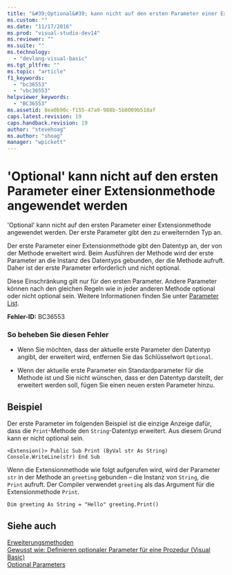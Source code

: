 ```yaml
---
title: "&#39;Optional&#39; kann nicht auf den ersten Parameter einer Extensionmethode angewendet werden | Microsoft Docs"
ms.custom: ""
ms.date: "11/17/2016"
ms.prod: "visual-studio-dev14"
ms.reviewer: ""
ms.suite: ""
ms.technology: 
  - "devlang-visual-basic"
ms.tgt_pltfrm: ""
ms.topic: "article"
f1_keywords: 
  - "bc36553"
  - "vbc36553"
helpviewer_keywords: 
  - "BC36553"
ms.assetid: 8ea0b90c-f155-47a9-988b-5b8009b510af
caps.latest.revision: 19
caps.handback.revision: 19
author: "stevehoag"
ms.author: "shoag"
manager: "wpickett"
---
```

# &#39;Optional&#39; kann nicht auf den ersten Parameter einer Extensionmethode angewendet werden
'Optional' kann nicht auf den ersten Parameter einer Extensionmethode angewendet werden. Der erste Parameter gibt den zu erweiternden Typ an.  
  
 Der erste Parameter einer Extensionmethode gibt den Datentyp an, der von der Methode erweitert wird. Beim Ausführen der Methode wird der erste Parameter an die Instanz des Datentyps gebunden, der die Methode aufruft. Daher ist der erste Parameter erforderlich und nicht optional.  
  
 Diese Einschränkung gilt nur für den ersten Parameter. Andere Parameter können nach den gleichen Regeln wie in jeder anderen Methode optional oder nicht optional sein. Weitere Informationen finden Sie unter [Parameter List](../../visual-basic/language-reference/statements/parameter-list.md).  
  
 **Fehler\-ID:** BC36553  
  
### So beheben Sie diesen Fehler  
  
-   Wenn Sie möchten, dass der aktuelle erste Parameter den Datentyp angibt, der erweitert wird, entfernen Sie das Schlüsselwort `Optional`.  
  
-   Wenn der aktuelle erste Parameter ein Standardparameter für die Methode ist und Sie nicht wünschen, dass er den Datentyp darstellt, der erweitert werden soll, fügen Sie einen neuen ersten Parameter hinzu.  
  
## Beispiel  
 Der erste Parameter im folgenden Beispiel ist die einzige Anzeige dafür, dass die `Print`\-Methode den `String`\-Datentyp erweitert. Aus diesem Grund kann er nicht optional sein.  
  
```  
<Extension()> Public Sub Print (ByVal str As String) Console.WriteLine(str) End Sub  
```  
  
 Wenn die Extensionmethode wie folgt aufgerufen wird, wird der Parameter `str` in der Methode an `greeting` gebunden – die Instanz von `String`, die `Print` aufruft. Der Compiler verwendet `greeting` als das Argument für die Extensionmethode `Print`.  
  
```  
Dim greeting As String = "Hello" greeting.Print()  
```  
  
## Siehe auch  
 [Erweiterungsmethoden](../../visual-basic/programming-guide/language-features/procedures/extension-methods.md)   
 [Gewusst wie: Definieren optionaler Parameter für eine Prozedur \(Visual Basic\)](http://msdn.microsoft.com/de-de/0b32b312-0da0-489b-96ad-7dcb1f1f8f88)   
 [Optional Parameters](../../visual-basic/programming-guide/language-features/procedures/optional-parameters.md)